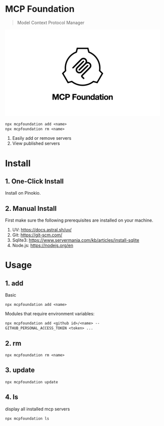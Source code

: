 # MCP Foundation

> Model Context Protocol Manager

![img.png](img.png)

```
npx mcpfoundation add <name>
npx mcpfoundation rm <name>
```

1. Easily add or remove servers
2. View published servers


# Install

## 1. One-Click Install

Install on Pinokio.

## 2. Manual Install

First make sure the following prerequisites are installed on your machine.

1. UV: https://docs.astral.sh/uv/
2. Git: https://git-scm.com/
3. Sqlite3: https://www.servermania.com/kb/articles/install-sqlite
4. Node.js: https://nodejs.org/en


# Usage

## 1. add

Basic

```
npx mcpfoundation add <name>
```

Modules that require environment variables:

```
npx mcpfoundation add <github id>/<name> --GITHUB_PERSONAL_ACCESS_TOKEN <token> ...
```

## 2. rm

```
npx mcpfoundation rm <name>
```

## 3. update

```
npx mcpfoundation update
```


## 4. ls

display all installed mcp servers

```
npx mcpfoundation ls
```

